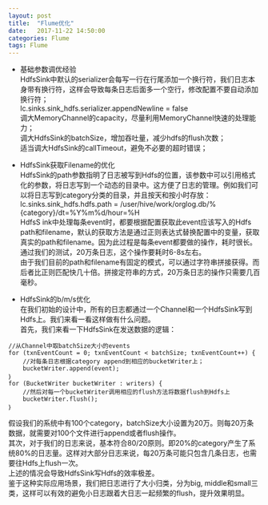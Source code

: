 ```yaml
---
layout: post
title:  "Flume优化"
date:   2017-11-22 14:50:00
categories: Flume
tags: Flume
---
```

* 基础参数调优经验    
HdfsSink中默认的serializer会每写一行在行尾添加一个换行符，我们日志本身带有换行符，这样会导致每条日志后面多一个空行，修改配置不要自动添加换行符；    
lc.sinks.sink_hdfs.serializer.appendNewline = false    
调大MemoryChannel的capacity，尽量利用MemoryChannel快速的处理能力；    
调大HdfsSink的batchSize，增加吞吐量，减少hdfs的flush次数；    
适当调大HdfsSink的callTimeout，避免不必要的超时错误；

* HdfsSink获取Filename的优化    
HdfsSink的path参数指明了日志被写到Hdfs的位置，该参数中可以引用格式化的参数，将日志写到一个动态的目录中。这方便了日志的管理。例如我们可以将日志写到category分类的目录，并且按天和按小时存放：    
lc.sinks.sink_hdfs.hdfs.path = /user/hive/work/orglog.db/%{category}/dt=%Y%m%d/hour=%H    
HdfsS ink中处理每条event时，都要根据配置获取此event应该写入的Hdfs path和filename，默认的获取方法是通过正则表达式替换配置中的变量，获取真实的path和filename。因为此过程是每条event都要做的操作，耗时很长。通过我们的测试，20万条日志，这个操作要耗时6-8s左右。    
由于我们目前的path和filename有固定的模式，可以通过字符串拼接获得。而后者比正则匹配快几十倍。拼接定符串的方式，20万条日志的操作只需要几百毫秒。

* HdfsSink的b/m/s优化    
在我们初始的设计中，所有的日志都通过一个Channel和一个HdfsSink写到Hdfs上。我们来看一看这样做有什么问题。   
首先，我们来看一下HdfsSink在发送数据的逻辑：
``` shell
//从Channel中取batchSize大小的events
for (txnEventCount = 0; txnEventCount < batchSize; txnEventCount++) {
    //对每条日志根据category append到相应的bucketWriter上；
    bucketWriter.append(event);
｝
for (BucketWriter bucketWriter : writers) {
    //然后对每一个bucketWriter调用相应的flush方法将数据flush到Hdfs上
    bucketWriter.flush();
｝
```
假设我们的系统中有100个category，batchSize大小设置为20万。则每20万条数据，就需要对100个文件进行append或者flush操作。    
其次，对于我们的日志来说，基本符合80/20原则。即20%的category产生了系统80%的日志量。这样对大部分日志来说，每20万条可能只包含几条日志，也需要往Hdfs上flush一次。     
上述的情况会导致HdfsSink写Hdfs的效率极差。    
鉴于这种实际应用场景，我们把日志进行了大小归类，分为big, middle和small三类，这样可以有效的避免小日志跟着大日志一起频繁的flush，提升效果明显。
